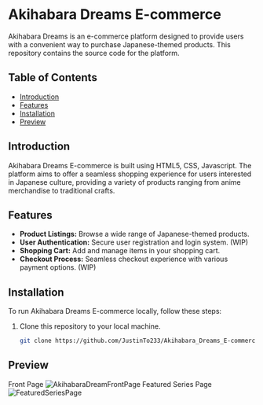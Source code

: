 # Akihabara Dreams E-commerce

Akihabara Dreams is an e-commerce platform designed to provide users with a convenient way to purchase Japanese-themed products. This repository contains the source code for the platform.

## Table of Contents

- [Introduction](#introduction)
- [Features](#features)
- [Installation](#installation)
- [Preview](#preview)

## Introduction

Akihabara Dreams E-commerce is built using HTML5, CSS, Javascript. The platform aims to offer a seamless shopping experience for users interested in Japanese culture, providing a variety of products ranging from anime merchandise to traditional crafts.

## Features

- **Product Listings:** Browse a wide range of Japanese-themed products.
- **User Authentication:** Secure user registration and login system. (WIP)
- **Shopping Cart:** Add and manage items in your shopping cart.
- **Checkout Process:** Seamless checkout experience with various payment options. (WIP)

## Installation

To run Akihabara Dreams E-commerce locally, follow these steps:

1. Clone this repository to your local machine.
   ```bash
   git clone https://github.com/JustinTo233/Akihabara_Dreams_E-commerce.git

## Preview
Front Page
![AkihabaraDreamFrontPage](https://github.com/JustinTo233/Akihabara_Dreams_E-commerce/assets/74964260/faf197af-8980-4ed4-8c5c-39e24a43d6ad)
Featured Series Page
![FeaturedSeriesPage](https://github.com/JustinTo233/Akihabara_Dreams_E-commerce/assets/74964260/3bc15cbb-d54d-4ff9-a46e-ac0243bdf31b)
